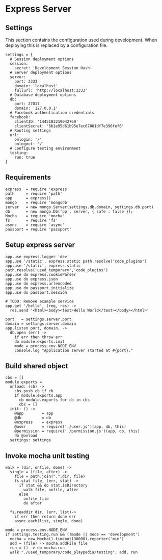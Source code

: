 # Express Server


## Settings
This section contains the configuration used during development. When deploying
this is replaced by a configuration file.

    settings = {
      # Session deployment options
      session: 
        secret: 'Development Session Hash'
      # Server deployment options
      server:    
        port: 3333
        domain: 'localhost'
        fullurl: 'http://localhost:3333'
      # Database deployment options
      db:
        port: 27017
        domain: '127.0.0.1'
      # Facebook authentication credentials
      facebook:  
        clientID: '1445183219042769'
        clientSecret: '6b1e95d61b95e7ec67081df7e396fef6'
      # Routing settings
      url:
        onlogin: '/'
        onlogout: '/'
      # Configure testing environment
      testing:
        run: true
    }


## Requirements
    
    express  = require 'express'
    path     = require 'path'
    app      = express()
    mongo    = require 'mongodb'
    server   = new mongo.Server(settings.db.domain, settings.db.port)
    db       = new mongo.Db('pp', server, { safe : false });
    Mocha    = require 'mocha'
    fs       = require 'fs'
    async    = require 'async'
    passport = require 'passport'


## Setup express server

    app.use express.logger 'dev'
    app.use '/static', express.static path.resolve('code_plugins')
    app.use '/static', express.static path.resolve('used_temporary','code_plugins') 
    app.use do express.cookieParser
    app.use do express.json
    app.use do express.urlencoded
    app.use do passport.initialize
    app.use do passport.session

    # TODO: Remove example service
    app.get '/hello', (req, res) ->
      res.send '<html><body><test>Hello World</test></body></html>'

    port   = settings.server.port
    domain = settings.server.domain
    app.listen port, domain, ->
      db.open (err) ->
        if err then throw err
        do module.exports.init
        mode = process.env.NODE_ENV
        console.log "Application server started at #{port}."


## Build shared object 

    cbs = []
    module.exports =
      onload: (cb) -> 
        cbs.push cb if cb
        if module.exports.app
          cb module.exports for cb in cbs
          cbs = []
      init: () ->
        @app        = app
        @db         = db
        @express    = express
        @user       = require('./user.js')(app, db, this)
        @permission = require('./permission.js')(app, db, this)
        do @onload
      settings: settings

## Invoke mocha unit testing

    walk = (dir, onfile, done) ->
      single = (file, after) ->
        file = path.join(".",dir, file)
        fs.stat file, (err, stat) ->
          if stat && do stat.isDirectory
            walk file, onfile, after
          else 
            onfile file
            do after

      fs.readdir dir, (err, list)->
        if err then return done err
        async.each(list, single, done)

    mode = process.env.NODE_ENV
    if settings.testing.run && (!mode || mode == 'development') 
      mocha = new Mocha().timeout(30000).reporter('min')
      add = (file) -> mocha.addFile file
      run = () -> do mocha.run
      walk "./used_temporary/code_playpedia/testing", add, run